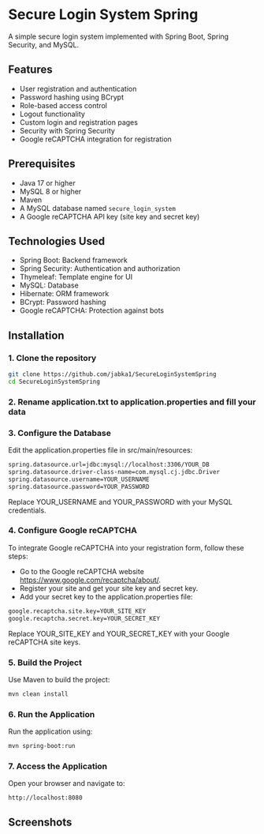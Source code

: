 # Secure Login System Spring

A simple secure login system implemented with Spring Boot, Spring Security, and MySQL.

## Features
- User registration and authentication
- Password hashing using BCrypt
- Role-based access control
- Logout functionality
- Custom login and registration pages
- Security with Spring Security
- Google reCAPTCHA integration for registration

## Prerequisites
- Java 17 or higher
- MySQL 8 or higher
- Maven
- A MySQL database named `secure_login_system`
- A Google reCAPTCHA API key (site key and secret key)

## Technologies Used
- Spring Boot: Backend framework
- Spring Security: Authentication and authorization
- Thymeleaf: Template engine for UI
- MySQL: Database
- Hibernate: ORM framework
- BCrypt: Password hashing
- Google reCAPTCHA: Protection against bots

## Installation

### 1. Clone the repository
```bash
git clone https://github.com/jabka1/SecureLoginSystemSpring
cd SecureLoginSystemSpring
```

### 2. Rename application.txt to application.properties and fill your data

### 3. Configure the Database
Edit the application.properties file in src/main/resources:
```bash
spring.datasource.url=jdbc:mysql://localhost:3306/YOUR_DB
spring.datasource.driver-class-name=com.mysql.cj.jdbc.Driver
spring.datasource.username=YOUR_USERNAME
spring.datasource.password=YOUR_PASSWORD
```
Replace YOUR_USERNAME and YOUR_PASSWORD with your MySQL credentials.

### 4. Configure Google reCAPTCHA
To integrate Google reCAPTCHA into your registration form, follow these steps:
- Go to the Google reCAPTCHA website https://www.google.com/recaptcha/about/.
- Register your site and get your site key and secret key.
- Add your secret key to the application.properties file:
```bash
google.recaptcha.site.key=YOUR_SITE_KEY
google.recaptcha.secret.key=YOUR_SECRET_KEY
```
Replace YOUR_SITE_KEY and YOUR_SECRET_KEY with your Google reCAPTCHA site keys.

### 5. Build the Project
Use Maven to build the project:
```bash
mvn clean install
```

### 6. Run the Application
Run the application using:
```bash
mvn spring-boot:run
```

### 7. Access the Application
Open your browser and navigate to:
```bash
http://localhost:8080
```

## Screenshots

